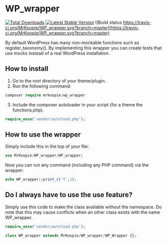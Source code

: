 # WP_wrapper
[![Total Downloads](https://img.shields.io/packagist/dt/mrkoopie/wp_wrapper.svg)](https://packagist.org/packages/mrkoopie/wp_wrapper)
[![Latest Stable Version](https://img.shields.io/packagist/v/mrkoopie/wp_wrapper.svg)](https://packagist.org/packages/mrkoopie/wp_wrapper)
![Build status https://travis-ci.org/MrKoopie/WP_wrapper.svg?branch=master](https://travis-ci.org/MrKoopie/WP_wrapper.svg?branch=master)

By default WordPress has many non-mockable functions such as register_taxonomy(). By implementing this wrapper you can create tests that use mocks instead of a real WordPress installation.

## How to install
1. Go to the root directory of your theme/plugin.
2. Run the following command:
```php
composer require mrkoopie/wp_wrapper
```
3. Include the composer autoloader in your script (for a theme the functions.php).
```php
require_once('vendor/autoload.php');
```

## How to use the wrapper
Simply include this in the top of your file:
```php
use MrKoopie/WP_wrapper/WP_wrapper;
```

Now you can run any command (including any PHP command) via the wrapper:
```php
echo WP_wrapper::print_r('Y',1);
```

## Do I always have to use the use feature?
Simply use this code to make the class available without the namespace. Do note that this may cause conflicts when an other class exists with the name WP_wrapper.
```php
require_once('vendor/autoload.php');

class WP_wrapper extends MrKoopie/WP_wrapper/WP_Wrapper {};
```